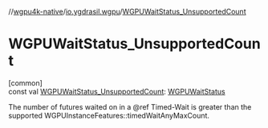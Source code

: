 //[wgpu4k-native](../../index.md)/[io.ygdrasil.wgpu](index.md)/[WGPUWaitStatus_UnsupportedCount](-w-g-p-u-wait-status_-unsupported-count.md)

# WGPUWaitStatus_UnsupportedCount

[common]\
const val [WGPUWaitStatus_UnsupportedCount](-w-g-p-u-wait-status_-unsupported-count.md): [WGPUWaitStatus](-w-g-p-u-wait-status/index.md)

The number of futures waited on in a @ref Timed-Wait is greater than the supported WGPUInstanceFeatures::timedWaitAnyMaxCount.